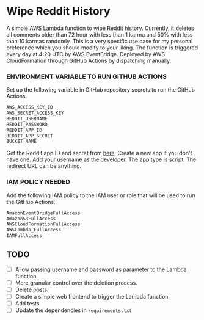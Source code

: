 # Wipe Reddit History
A simple AWS Lambda function to wipe Reddit history. Currently, it deletes all comments older than 72 hour with less than 1 karma and 50% with less than 10 karmas randomly. This is a very specific use case for my personal preference which you should modify to your liking. The function is triggered every day at 4:20 UTC by AWS EventBridge. Deployed by AWS CloudFormation through GitHub Actions by dispatching manually. 

### ENVIRONMENT VARIABLE TO RUN GITHUB ACTIONS
Set up the following variable in GitHub repository secrets to run the GitHub Actions.
```bash
AWS_ACCESS_KEY_ID
AWS_SECRET_ACCESS_KEY
REDDIT_USERNAME
REDDIT_PASSWORD
REDDIT_APP_ID
REDDIT_APP_SECRET
BUCKET_NAME
```
Get the Reddit app ID and secret from [here](https://www.reddit.com/prefs/apps). Create a new app if you don't have one. Add your username as the developer. The app type is script. The redirect URL can be anything.

### IAM POLICY NEEDED
Add the following IAM policy to the IAM user or role that will be used to run the GitHub Actions.
```bash
AmazonEventBridgeFullAccess	
AmazonS3FullAccess	
AWSCloudFormationFullAccess	
AWSLambda_FullAccess	
IAMFullAccess
```

## TODO
- [ ] Allow passing username and password as parameter to the Lambda function.
- [ ] More granular control over the deletion process.
- [ ] Delete posts.
- [ ] Create a simple web frontend to trigger the Lambda function.
- [ ] Add tests
- [ ] Update the dependencies in `requirements.txt`
